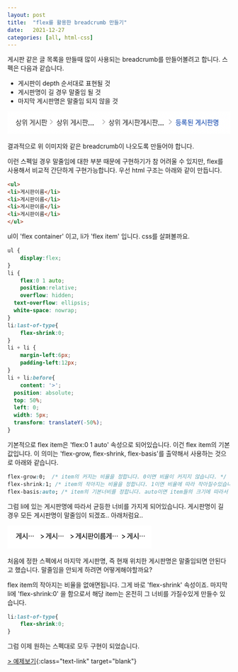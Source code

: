 ```yaml
---
layout: post
title:  "flex를 활용한 breadcrumb 만들기"
date:   2021-12-27
categories: [all, html-css]
---
```


게시판 같은 글 목록을 만들때 많이 사용되는 breadcrumb를 만들어볼려고 합니다.
스펙은 다음과 같습니다.

- 게시판이 depth 순서대로 표현될 것
- 게시판명이 길 경우 말줄임 될 것
- 마지막 게시판명은 말줄임 되지 않을 것

![Demo Image](/assets/20211227-img1.png)

결과적으로 위 이미지와 같은  breadcrumb이 나오도록 만들어야 합니다.


이런 스펙일 경우 말줄임에 대한 부분 때문에 구현하기가 참 어려울 수 있지만,
flex를 사용해서 비교적 간단하게 구현가능합니다.
우선 html 구조는 아래와 같이 만듭니다.

```html
<ul>
<li>게시판이름</li>
<li>게시판이름</li>
<li>게시판이름</li>
<li>게시판이름</li>
</ul>
```

ul이 'flex container' 이고, li가 'flex item' 입니다.
css를 살펴볼까요.

```css
ul {
	display:flex;
}
li {
	flex:0 1 auto;
	position:relative;
	overflow: hidden;
  text-overflow: ellipsis;
  white-space: nowrap;
}
li:last-of-type{
	flex-shrink:0;
}
li + li {
	margin-left:6px;
	padding-left:12px;
}
li + li:before{
	content: '>';
  position: absolute;
  top: 50%;
  left: 0;
  width: 5px;
  transform: translateY(-50%);
}
```

기본적으로 flex item은 'flex:0 1 auto' 속성으로 되어있습니다. 이건 flex  item의 기본값입니다.
이 의미는 'flex-grow, flex-shrink, flex-basis'를 출약해서 사용하는 것으로 아래와 같습니다.

```css
flex-grow:0;  /* item의 커지는 비율을 정합니다. 0이면 비율이 커지지 않습니다. */
flex-shrink:1; /* item의 작아지는 비율을 정합니다. 1이면 비율에 따라 작아질수있습니다. */
flex-basis:auto; /* item의 기본너비를 정합니다. auto이면 item들의 크기에 따라서 유동적으로 변합니다. */
```

그럼 li에 있는 게시판명에 따라서 균등한 너비를 가지게 되어있습니다.
게시판명이 길 경우 모든 게시판명이 말줄임이 되겠죠.. 아래처럼요..

![Demo Image](/assets/20211227-img2.png)

처음에 정한 스펙에서 마지막 게시판명, 즉 현재 위치한 게시판명은 말줄임되면 안된다고 했습니다.
말줄임을 안되게 하려면 어떻게해야할까요?

flex item의 작아지는 비율을 없애면됩니다. 그게 바로 'flex-shrink' 속성이죠.
마지막 li에 'flex-shrink:0' 을 함으로서 해당 item는 온전히 그 너비를 가질수있게 만들수 있습니다.

```css
li:last-of-type{
	flex-shrink:0;
}
```

그럼 이제 원하는 스펙대로 모두 구현이 되었습니다.

[> 예제보기](https://codepen.io/niizguy/pen/rNGpaog){:class="text-link" target="blank"}